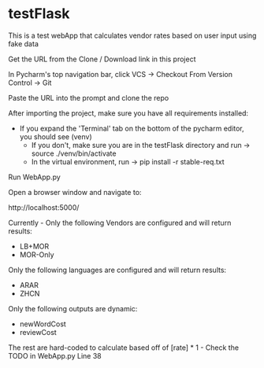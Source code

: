 # testFlask

This is a test webApp that calculates vendor rates based on user input using fake data

Get the URL from the Clone / Download link in this project

In Pycharm's top navigation bar, click VCS -> Checkout From Version Control -> Git

Paste the URL into the prompt and clone the repo

After importing the project, make sure you have all requirements installed:
- If you expand the 'Terminal' tab on the bottom of the pycharm editor, you should see (venv)
  - If you don't, make sure you are in the testFlask directory and run -> source ./venv/bin/activate
  - In the virtual environment, run -> pip install -r stable-req.txt

Run WebApp.py

Open a browser window and navigate to:

http://localhost:5000/

Currently - Only the following Vendors are configured and will return results:
- LB+MOR
- MOR-Only

Only the following languages are configured and will return results:
- ARAR
- ZHCN

Only the following outputs are dynamic:
- newWordCost
- reviewCost

The rest are hard-coded to calculate based off of [rate] * 1 - Check the TODO in WebApp.py Line 38
